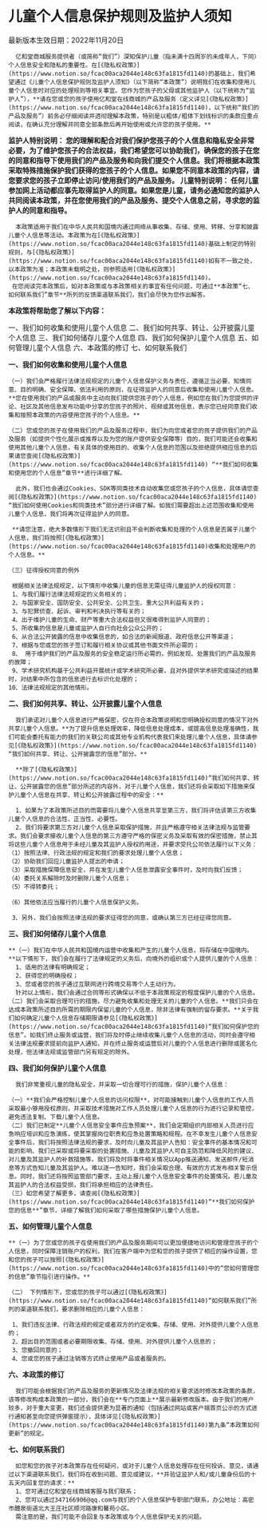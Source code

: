 # 儿童个人信息保护规则及监护人须知

最新版本生效日期：2022年11月20日
 
      亿和堂商城服务提供者（或简称“我们”）深知保护儿童（指未满十四周岁的未成年人，下同）个人信息安全和隐私的重要性。在[《隐私权政策》](https://www.notion.so/fcac00aca2044e148c63fa1815fd1140)的基础上，我们希望通过《儿童个人信息保护规则及监护人须知》（以下简称“本政策”）说明我们在收集和使用儿童个人信息时对应的处理规则等相关事宜。您作为您孩子的父母或其他监护人（以下统称为“监护人”），**请在您或您的孩子使用亿和堂在线商城的产品及服务（定义详见[《隐私权政策》](https://www.notion.so/fcac00aca2044e148c63fa1815fd1140)，以下统称“我们的产品及服务”）前务必仔细阅读并透彻理解本政策，特别是以粗体/粗体下划线标识的条款应重点阅读，在确认充分理解并同意全部条款后再开始使用或允许您的孩子使用。**
 
**监护人特别说明：
      您的理解和配合对我们保护您孩子的个人信息和隐私安全非常必要，为了维护您孩子的合法权益，我们希望您可以协助我们，确保您的孩子在您的同意和指导下使用我们的产品及服务和向我们提交个人信息。我们将根据本政策采取特殊措施保护我们获得的您孩子的个人信息。如果您不同意本政策的内容，请您要求您的孩子立即停止访问/使用我们的产品及服务。
儿童特别说明：
     任何儿童参加网上活动都应事先取得监护人的同意。如果您是儿童，请务必通知您的监护人共同阅读本政策，并在您使用我们的产品及服务、提交个人信息之前，寻求您的监护人的同意和指导。**
 
      本政策适用于我们在中华人民共和国境内通过网络从事收集、存储、使用、转移、分享和披露儿童个人信息等活动。本政策为在[《隐私权政策》](https://www.notion.so/fcac00aca2044e148c63fa1815fd1140)基础上制定的特别规则，与[《隐私权政策》](https://www.notion.so/fcac00aca2044e148c63fa1815fd1140)如有不一致之处，以本政策为准；本政策未载明之处，则参照适用[《隐私权政策》](https://www.notion.so/fcac00aca2044e148c63fa1815fd1140)。
     在您阅读完本政策后，如对本政策或与本政策相关的事宜有任何问题，可通过**本政策“七、如何联系我们”章节**所列的反馈渠道联系我们，我们会尽快为您作出解答。
 
**本政策将帮助您了解以下内容：**

一、我们如何收集和使用儿童个人信息
二、我们如何共享、转让、公开披露儿童个人信息
三、我们如何储存儿童个人信息
四、我们如何保护儿童个人信息
五、如何管理儿童个人信息
六、本政策的修订
七、如何联系我们

**一、我们如何收集和使用儿童个人信息**

    （一）我们会严格履行法律法规规定的儿童个人信息保护义务与责任，遵循正当必要、知情同意、目的明确、安全保障、依法利用的原则，在征得监护人的同意后收集和使用儿童个人信息。**您在使用我们的产品或服务中主动向我们提供您孩子的个人信息，例如您在我们为您提供的评论、社区及其他信息发布功能中分享的您孩子的照片、视频或其他信息，表示您已经同意我们收集和按照本政策的内容使用您孩子的个人信息。**

    （二）您或您的孩子在使用我们的产品及服务过程中，我们为向您或者您的孩子提供我们的产品及服务（如提供个性化展示或推荐以及为您的账户提供安全保障等）目的，我们可能还会收集和使用其他儿童个人信息，有关具体的使用目的、收集个人信息的范围以及拒绝提供相应信息的后果请您查阅[《隐私权政策》](https://www.notion.so/fcac00aca2044e148c63fa1815fd1140) “**我们如何收集和使用您的个人信息”章节**进行详细了解。
 
      此外，我们也会通过Cookies、SDK等同类技术自动收集您或您孩子的个人信息，具体请您查阅[《隐私权政策》](https://www.notion.so/fcac00aca2044e148c63fa1815fd1140) “我们如何使用Cookies和同类技术”部分进行详细了解。如我们需要超出上述范围收集和使用儿童个人信息，我们将再次征得监护人的同意。
 
     **请您注意，绝大多数情形下我们无法识别且不会判断收集和处理的个人信息是否属于儿童个人信息，我们将按照[《隐私权政策》](https://www.notion.so/fcac00aca2044e148c63fa1815fd1140)收集和处理用户的个人信息。**
 
    （三）征得授权同意的例外

     根据相关法律法规规定，以下情形中收集儿童的信息无需征得儿童监护人的授权同意：
     1、与我们履行法律法规规定的义务相关的；
     2、与国家安全、国防安全、公共安全、公共卫生、重大公共利益有关的；
     3、与犯罪侦查、起诉、审判和判决执行等有关的；
     4、出于维护儿童的生命、财产等重大合法权益但又很难得到监护人同意的；
     5、所收集的信息是儿童或监护人自行向社会公众公开的；
     6、从合法公开披露的信息中收集信息的，如合法的新闻报道、政府信息公开等渠道；
     7、根据与您或您的孩子签订和履行相关协议或其他书面文件所必需的；
     8、 用于维护我们的产品及服务的安全稳定运行所必需的，例如发现、处置我们的产品及服务的故障；
     9、学术研究机构基于公共利益开展统计或学术研究所必要，且对外提供学术研究或描述的结果时，对结果中所包含的信息进行去标识化处理的；
    10、法律法规规定的其他情形。
 
**二、我们如何共享、转让、公开披露儿童个人信息**
 
      我们承诺对儿童个人信息进行严格保密，仅在符合本政策说明和您明确授权同意的情况下对外共享儿童个人信息。**为了提升信息处理效率，降低信息处理成本，或提高信息处理准确性，我们可能会委托有能力的我们的关联公司或其他专业机构代表我们来处理儿童个人信息，具体请参见[《隐私权政策》](https://www.notion.so/fcac00aca2044e148c63fa1815fd1140) “我们如何共享、转让、公开披露您的信息”部分。**
 
      **除了[《隐私权政策》](https://www.notion.so/fcac00aca2044e148c63fa1815fd1140)“我们如何共享、转让、公开披露您的信息”部分所述的内容外，对于儿童个人信息，我们还将会采取如下措施来保护儿童个人信息在共享、转让和公开披露过程中的安全：**

      1、如果为了本政策所述目的而需要将儿童个人信息共享至第三方，我们将评估该第三方收集儿童个人信息的合法性、正当性、必要性。
      2、我们将要求第三方对儿童个人信息采取保护措施，并且严格遵守相关法律法规与监管要求。我们会要求接收儿童个人信息的第三方遵守严格的保密义务及采取有效的保密措施，禁止其将这些儿童个人信息用于未经儿童及其监护人授权的用途，并要求受托公司依法履行以下义务：
    （1）按照法律、行政法规的规定和我们的要求处理儿童个人信息；
    （2）协助我们回应儿童监护人提出的申请；
    （3）采取措施保障信息安全，并在发生儿童个人信息泄露安全事件时，及时向我们反馈；
    （4）委托关系解除时及时删除儿童个人信息；
    （5）不得转委托；

    （6）其他依法应当履行的儿童个人信息保护义务。
 
     3、另外，我们会按照法律法规的要求征得您的同意，或确认第三方已经征得您同意。

**三、我们如何储存儿童个人信息**
 
    **（一）我们在中华人民共和国境内运营中收集和产生的儿童个人信息，将存储在中国境内。**以下情形下，我们会在履行了法律规定的义务后，向境外的组织或个人提供儿童的个人信息：
      1、适用的法律有明确规定；
      2、获得您的明确授权；
      3、您或者您的孩子通过互联网进行跨境交易等个人主动行为。
      针对以上情形，我们会通过合同等形式确保以不低于本政策规定的程度保护儿童的个人信息。 
    （二）我们会采取合理可行的措施，尽力避免收集和处理无关的儿童的个人信息。**我们只会在达成本政策所述目的所需的期限内保留儿童的个人信息，除非法律有强制的留存要求。**关于我们如何确定儿童个人信息存储期限请参见[《隐私权政策》](https://www.notion.so/fcac00aca2044e148c63fa1815fd1140)“我们如何保护您的信息”。如我们终止服务或运营，我们将及时停止继续收集儿童个人信息的活动，同时会遵守相关法律法规要求提前向监护人通知，并在终止服务或运营后对儿童的个人信息进行删除或匿名化处理，但法律法规或监管部门另有规定的除外。
 
**四、我们如何保护儿童个人信息**
 
      我们非常重视儿童的隐私安全，并采取一切合理可行的措施，保护儿童个人信息：

    （一）**我们会严格控制儿童个人信息的访问权限**，对可能接触到儿童个人信息的工作人员采取最小够用授权原则，并采取技术措施对工作人员处理儿童个人信息的行为进行记录和管控，避免违法复制、下载儿童个人信息。
    （二）我们已制定**儿童个人信息安全事件应急预案**，我们会定期组织内部相关人员进行应急响应培训和应急演练，使其掌握岗位职责和应急处置策略和规程。在不幸发生儿童个人信息安全事件后，我们将按照法律法规的要求，及时向儿童及其监护人告知：安全事件的基本情况和可能的影响、我们已采取或将要采取的处置措施、儿童及其监护人可自主防范和降低风险的建议、对儿童及其监护人的补救措施等。我们将及时将事件相关情况以App推送通知、发送邮件/短消息等方式告知儿童及其监护人。难以逐一告知时，我们会采取合理、有效的方式发布相关警示信息。同时，我们还将按照监管部门要求，主动上报儿童个人信息安全事件的处置情况。若儿童及其监护人的合法权益受损，我们将承担相应的法律责任。
    （三）如您希望了解更多，请查阅[《隐私权政策》](https://www.notion.so/fcac00aca2044e148c63fa1815fd1140)“**我们如何保护您的信息**”章节，详细了解我们如何采取了哪些措施保护儿童个人信息。
 
**五、如何管理儿童个人信息**
  
    **（一）为了您或您的孩子在使用我们的产品及服务期间可以更加便捷地访问和管理您孩子的个人信息，同时保障注销账户的权利，我们在客户端中为您和您的孩子提供了相应的操作设置，您和您的孩子可以按照[《隐私权政策》](https://www.notion.so/fcac00aca2044e148c63fa1815fd1140)中的“您如何管理您的信息”章节指引进行操作。**
 
    （二） 下列情形下，您或您的孩子可以通过[《隐私权政策》](https://www.notion.so/fcac00aca2044e148c63fa1815fd1140)“如何联系我们”所列的渠道联系我们，要求删除相应的儿童个人信息：

     1、我们违反法律、行政法规的规定或者双方的约定收集、存储、使用、对外提供儿童个人信息的；
     2、超出目的范围或者必要期限收集、存储、使用、对外提供儿童个人信息的；
     3、您撤回同意的；
     4、您或您的孩子通过注销等方式终止使用产品或者服务的。

**六、本政策的修订**

      我们可能会根据我们的产品及服务的更新情况及法律法规的相关要求适时修改本政策的条款，该等修改构成本政策的一部分，我们会在**专门页面上**展示最新修改版本。由于我们的用户较多，对于重大变更，我们还会提供更为显著的通知（包括通过网站或客户端首页公示的方式进行通知甚至向您提供弹窗提示），具体详见[《隐私权政策》](https://www.notion.so/fcac00aca2044e148c63fa1815fd1140)第九条“本政策如何更新”的规定。
 
**七、如何联系我们**

      如您和您的孩子对本政策存在任何疑问，或对于儿童个人信息处理存在任何投诉、意见，请通过以下渠道联系我们，我们将在收到问题、意见或建议，**并验证监护人和/或儿童身份后的十五天内回复您的请求：**
      1、您可通过亿和堂在线商城客服与我们联系；
      2、您可以通过347166906@qq.com与我们的个人信息保护专职部门联系，办公地址：高密市醴泉街道北大王庄社区顺河路康和馨苑小区。
      需注意的是，我们可能不会回复与本政策或与个人信息保护无关的问题。